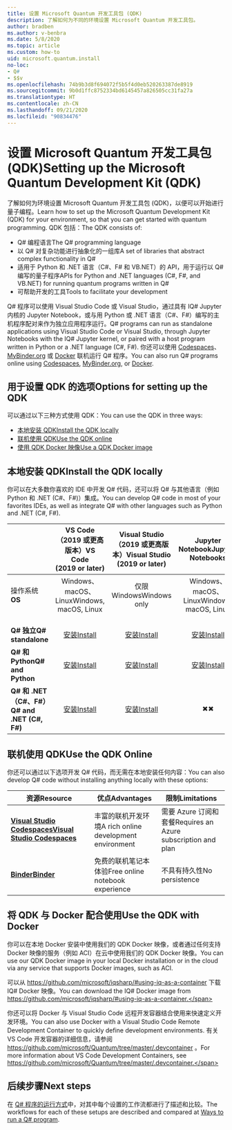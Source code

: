 ```yaml
---
title: 设置 Microsoft Quantum 开发工具包 (QDK)
description: 了解如何为不同的环境设置 Microsoft Quantum 开发工具包。
author: bradben
ms.author: v-benbra
ms.date: 5/8/2020
ms.topic: article
ms.custom: how-to
uid: microsoft.quantum.install
no-loc:
- Q#
- $$v
ms.openlocfilehash: 74b9b3d8f694072f5b5f4d0eb520263387de8919
ms.sourcegitcommit: 9b0d1ffc8752334bd6145457a826505cc31fa27a
ms.translationtype: HT
ms.contentlocale: zh-CN
ms.lasthandoff: 09/21/2020
ms.locfileid: "90834476"
---
```

# <a name="setting-up-the-microsoft-quantum-development-kit-qdk"></a><span data-ttu-id="37fbe-103">设置 Microsoft Quantum 开发工具包 (QDK)</span><span class="sxs-lookup"><span data-stu-id="37fbe-103">Setting up the Microsoft Quantum Development Kit (QDK)</span></span>

<span data-ttu-id="37fbe-104">了解如何为环境设置 Microsoft Quantum 开发工具包 (QDK)，以便可以开始进行量子编程。</span><span class="sxs-lookup"><span data-stu-id="37fbe-104">Learn how to set up the Microsoft Quantum Development Kit (QDK) for your environment, so that you can get started with quantum programming.</span></span> <span data-ttu-id="37fbe-105">QDK 包括：</span><span class="sxs-lookup"><span data-stu-id="37fbe-105">The QDK consists of:</span></span>

- <span data-ttu-id="37fbe-106">Q# 编程语言</span><span class="sxs-lookup"><span data-stu-id="37fbe-106">The Q# programming language</span></span>
- <span data-ttu-id="37fbe-107">以 Q# 对复杂功能进行抽象化的一组库</span><span class="sxs-lookup"><span data-stu-id="37fbe-107">A set of libraries that abstract complex functionality in Q#</span></span>
- <span data-ttu-id="37fbe-108">适用于 Python 和 .NET 语言（C#、F# 和 VB.NET）的 API，用于运行以 Q# 编写的量子程序</span><span class="sxs-lookup"><span data-stu-id="37fbe-108">APIs for Python and .NET languages (C#, F#, and VB.NET) for running quantum programs written in Q#</span></span>
- <span data-ttu-id="37fbe-109">可帮助开发的工具</span><span class="sxs-lookup"><span data-stu-id="37fbe-109">Tools to facilitate your development</span></span>

<span data-ttu-id="37fbe-110">Q# 程序可以使用 Visual Studio Code 或 Visual Studio，通过具有 IQ# Jupyter 内核的 Jupyter Notebook，或与用 Python 或 .NET 语言（C#、F#）编写的主机程序配对来作为独立应用程序运行。</span><span class="sxs-lookup"><span data-stu-id="37fbe-110">Q# programs can run as standalone applications using Visual Studio Code or Visual Studio, through Jupyter Notebooks with the IQ# Jupyter kernel, or paired with a host program written in Python or a .NET language (C#, F#).</span></span> <span data-ttu-id="37fbe-111">你还可以使用 [Codespaces](https://online.visualstudio.com/)、[MyBinder.org](https://mybinder.org/) 或 [Docker](#use-the-qdk-with-docker) 联机运行 Q# 程序。</span><span class="sxs-lookup"><span data-stu-id="37fbe-111">You can also run Q# programs online using [Codespaces](https://online.visualstudio.com/), [MyBinder.org](https://mybinder.org/), or [Docker](#use-the-qdk-with-docker).</span></span> 

## <a name="options-for-setting-up-the-qdk"></a><span data-ttu-id="37fbe-112">用于设置 QDK 的选项</span><span class="sxs-lookup"><span data-stu-id="37fbe-112">Options for setting up the QDK</span></span>

<span data-ttu-id="37fbe-113">可以通过以下三种方式使用 QDK：</span><span class="sxs-lookup"><span data-stu-id="37fbe-113">You can use the QDK in three ways:</span></span>

- [<span data-ttu-id="37fbe-114">本地安装 QDK</span><span class="sxs-lookup"><span data-stu-id="37fbe-114">Install the QDK locally</span></span>](#install-the-qdk-locally)
- [<span data-ttu-id="37fbe-115">联机使用 QDK</span><span class="sxs-lookup"><span data-stu-id="37fbe-115">Use the QDK online</span></span>](#use-the-qdk-online)
- [<span data-ttu-id="37fbe-116">使用 QDK Docker 映像</span><span class="sxs-lookup"><span data-stu-id="37fbe-116">Use a QDK Docker image</span></span>](#use-the-qdk-with-docker)

## <a name="install-the-qdk-locally"></a><span data-ttu-id="37fbe-117">本地安装 QDK</span><span class="sxs-lookup"><span data-stu-id="37fbe-117">Install the QDK locally</span></span>

<span data-ttu-id="37fbe-118">你可以在大多数你喜欢的 IDE 中开发 Q# 代码，还可以将 Q# 与其他语言（例如 Python 和 .NET (C#、F#)）集成。</span><span class="sxs-lookup"><span data-stu-id="37fbe-118">You can develop Q# code in most of your favorites IDEs, as well as integrate Q# with other languages such as Python and .NET (C#, F#).</span></span>

|&nbsp; | <span data-ttu-id="37fbe-119">**VS Code<br>（2019 或更高版本）**</span><span class="sxs-lookup"><span data-stu-id="37fbe-119">**VS Code<br>(2019 or later)**</span></span>| <span data-ttu-id="37fbe-120">**Visual Studio<br>（2019 或更高版本）**</span><span class="sxs-lookup"><span data-stu-id="37fbe-120">**Visual Studio<br>(2019 or later)**</span></span> | <span data-ttu-id="37fbe-121">**Jupyter Notebook**</span><span class="sxs-lookup"><span data-stu-id="37fbe-121">**Jupyter Notebooks**</span></span> | <span data-ttu-id="37fbe-122">**命令行**</span><span class="sxs-lookup"><span data-stu-id="37fbe-122">**Command line**</span></span>|
|:-----|:-----:|:-----:|:-----:|:-----:|
|<span data-ttu-id="37fbe-123">操作系统 </span><span class="sxs-lookup"><span data-stu-id="37fbe-123">**OS**</span></span> |<span data-ttu-id="37fbe-124">Windows、macOS、Linux</span><span class="sxs-lookup"><span data-stu-id="37fbe-124">Windows, macOS, Linux</span></span> |<span data-ttu-id="37fbe-125">仅限 Windows</span><span class="sxs-lookup"><span data-stu-id="37fbe-125">Windows only</span></span> |<span data-ttu-id="37fbe-126">Windows、macOS、Linux</span><span class="sxs-lookup"><span data-stu-id="37fbe-126">Windows, macOS, Linux</span></span> |<span data-ttu-id="37fbe-127">Windows、macOS、Linux</span><span class="sxs-lookup"><span data-stu-id="37fbe-127">Windows, macOS, Linux</span></span> |
|<br><span data-ttu-id="37fbe-128">**Q# 独立**</span><span class="sxs-lookup"><span data-stu-id="37fbe-128">**Q# standalone**</span></span> |<br>[<span data-ttu-id="37fbe-129">安装</span><span class="sxs-lookup"><span data-stu-id="37fbe-129">Install</span></span>](xref:microsoft.quantum.install.standalone) |<br> [<span data-ttu-id="37fbe-130">安装</span><span class="sxs-lookup"><span data-stu-id="37fbe-130">Install</span></span>](xref:microsoft.quantum.install.standalone)  |<br> [<span data-ttu-id="37fbe-131">安装</span><span class="sxs-lookup"><span data-stu-id="37fbe-131">Install</span></span>](xref:microsoft.quantum.install.jupyter) |<br>[<span data-ttu-id="37fbe-132">安装</span><span class="sxs-lookup"><span data-stu-id="37fbe-132">Install</span></span>](xref:microsoft.quantum.install.standalone)|
|<span data-ttu-id="37fbe-133">**Q# 和 Python**</span><span class="sxs-lookup"><span data-stu-id="37fbe-133">**Q#  and Python**</span></span> |[<span data-ttu-id="37fbe-134">安装</span><span class="sxs-lookup"><span data-stu-id="37fbe-134">Install</span></span>](xref:microsoft.quantum.install.python) |[<span data-ttu-id="37fbe-135">安装</span><span class="sxs-lookup"><span data-stu-id="37fbe-135">Install</span></span>](xref:microsoft.quantum.install.python) |[<span data-ttu-id="37fbe-136">安装</span><span class="sxs-lookup"><span data-stu-id="37fbe-136">Install</span></span>](xref:microsoft.quantum.install.jupyter) |[<span data-ttu-id="37fbe-137">安装</span><span class="sxs-lookup"><span data-stu-id="37fbe-137">Install</span></span>](xref:microsoft.quantum.install.python) |
|<span data-ttu-id="37fbe-138">**Q# 和 .NET（C#、F#）**</span><span class="sxs-lookup"><span data-stu-id="37fbe-138">**Q# and .NET (C#, F#)**</span></span>|[<span data-ttu-id="37fbe-139">安装</span><span class="sxs-lookup"><span data-stu-id="37fbe-139">Install</span></span>](xref:microsoft.quantum.install.cs) |[<span data-ttu-id="37fbe-140">安装</span><span class="sxs-lookup"><span data-stu-id="37fbe-140">Install</span></span>](xref:microsoft.quantum.install.cs)|<span data-ttu-id="37fbe-141">&#10006;</span><span class="sxs-lookup"><span data-stu-id="37fbe-141">&#10006;</span></span> |[<span data-ttu-id="37fbe-142">安装</span><span class="sxs-lookup"><span data-stu-id="37fbe-142">Install</span></span>](xref:microsoft.quantum.install.cs) |

## <a name="use-the-qdk-online"></a><span data-ttu-id="37fbe-143">联机使用 QDK</span><span class="sxs-lookup"><span data-stu-id="37fbe-143">Use the QDK Online</span></span>

<span data-ttu-id="37fbe-144">你还可以通过以下选项开发 Q# 代码，而无需在本地安装任何内容：</span><span class="sxs-lookup"><span data-stu-id="37fbe-144">You can also develop Q# code without installing anything locally with these options:</span></span>

|<span data-ttu-id="37fbe-145">资源</span><span class="sxs-lookup"><span data-stu-id="37fbe-145">Resource</span></span>|<span data-ttu-id="37fbe-146">优点</span><span class="sxs-lookup"><span data-stu-id="37fbe-146">Advantages</span></span>|<span data-ttu-id="37fbe-147">限制</span><span class="sxs-lookup"><span data-stu-id="37fbe-147">Limitations</span></span>|
|---|---|---|
|[<span data-ttu-id="37fbe-148">**Visual Studio Codespaces**</span><span class="sxs-lookup"><span data-stu-id="37fbe-148">**Visual Studio Codespaces**</span></span>](xref:microsoft.quantum.install.standalone)|<span data-ttu-id="37fbe-149">丰富的联机开发环境</span><span class="sxs-lookup"><span data-stu-id="37fbe-149">A rich online development environment</span></span>  |<span data-ttu-id="37fbe-150">需要 Azure 订阅和套餐</span><span class="sxs-lookup"><span data-stu-id="37fbe-150">Requires an Azure subscription and plan</span></span> |
|[<span data-ttu-id="37fbe-151">**Binder**</span><span class="sxs-lookup"><span data-stu-id="37fbe-151">**Binder**</span></span>](xref:microsoft.quantum.install.binder) | <span data-ttu-id="37fbe-152">免费的联机笔记本体验</span><span class="sxs-lookup"><span data-stu-id="37fbe-152">Free online notebook experience</span></span> |<span data-ttu-id="37fbe-153">不具有持久性</span><span class="sxs-lookup"><span data-stu-id="37fbe-153">No persistence</span></span> |

## <a name="use-the-qdk-with-docker"></a><span data-ttu-id="37fbe-154">将 QDK 与 Docker 配合使用</span><span class="sxs-lookup"><span data-stu-id="37fbe-154">Use the QDK with Docker</span></span>

<span data-ttu-id="37fbe-155">你可以在本地 Docker 安装中使用我们的 QDK Docker 映像，或者通过任何支持 Docker 映像的服务（例如 ACI）在云中使用我们的 QDK Docker 映像。</span><span class="sxs-lookup"><span data-stu-id="37fbe-155">You can use our QDK Docker image in your local Docker installation or in the cloud via any service that supports Docker images, such as ACI.</span></span>

<span data-ttu-id="37fbe-156">可以从 https://github.com/microsoft/iqsharp/#using-iq-as-a-container 下载 IQ# Docker 映像。</span><span class="sxs-lookup"><span data-stu-id="37fbe-156">You can download the IQ# Docker image from https://github.com/microsoft/iqsharp/#using-iq-as-a-container.</span></span> 

<span data-ttu-id="37fbe-157">你还可以将 Docker 与 Visual Studio Code 远程开发容器结合使用来快速定义开发环境。</span><span class="sxs-lookup"><span data-stu-id="37fbe-157">You can also use Docker with a Visual Studio Code Remote Development Container to quickly define development environments.</span></span> <span data-ttu-id="37fbe-158">有关 VS Code 开发容器的详细信息，请参阅 https://github.com/microsoft/Quantum/tree/master/.devcontainer 。</span><span class="sxs-lookup"><span data-stu-id="37fbe-158">For more information about VS Code Development Containers, see https://github.com/microsoft/Quantum/tree/master/.devcontainer.</span></span>

## <a name="next-steps"></a><span data-ttu-id="37fbe-159">后续步骤</span><span class="sxs-lookup"><span data-stu-id="37fbe-159">Next steps</span></span>

<span data-ttu-id="37fbe-160">在 [Q# 程序的运行方式](xref:microsoft.quantum.guide.host-programs)中，对其中每个设置的工作流都进行了描述和比较。</span><span class="sxs-lookup"><span data-stu-id="37fbe-160">The workflows for each of these setups are described and compared at [Ways to run a Q# program](xref:microsoft.quantum.guide.host-programs).</span></span>
